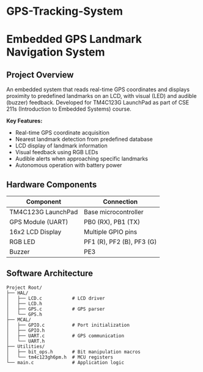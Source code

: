 # GPS-Tracking-System

# Embedded GPS Landmark Navigation System

## Project Overview
An embedded system that reads real-time GPS coordinates and displays proximity to predefined landmarks on an LCD, with visual (LED) and audible (buzzer) feedback. Developed for TM4C123G LaunchPad as part of CSE 211s (Introduction to Embedded Systems) course.

**Key Features:**
- Real-time GPS coordinate acquisition
- Nearest landmark detection from predefined database
- LCD display of landmark information
- Visual feedback using RGB LEDs
- Audible alerts when approaching specific landmarks
- Autonomous operation with battery power

## Hardware Components
| Component               | Connection           |
|-------------------------|---------------------|
| TM4C123G LaunchPad      | Base microcontroller |
| GPS Module (UART)       | PB0 (RX), PB1 (TX)  |
| 16x2 LCD Display        | Multiple GPIO pins  |
| RGB LED                 | PF1 (R), PF2 (B), PF3 (G) |
| Buzzer                  | PE3                 |

## Software Architecture
```plaintext
Project Root/
├── HAL/
│   ├── LCD.c           # LCD driver
│   ├── LCD.h
│   ├── GPS.c           # GPS parser
│   └── GPS.h
├── MCAL/
│   ├── GPIO.c          # Port initialization
│   ├── GPIO.h
│   ├── UART.c          # GPS communication
│   └── UART.h
├── Utilities/
│   ├── bit_ops.h       # Bit manipulation macros
│   └── tm4c123gh6pm.h  # MCU registers
└── main.c              # Application logic
